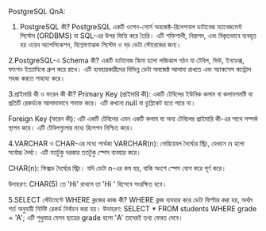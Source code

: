 PostgreSQL QnA:
1. PostgreSQL কী?
PostgreSQL একটি ওপেন-সোর্স অবজেক্ট-রিলেশনাল ডাটাবেজ ম্যানেজমেন্ট সিস্টেম (ORDBMS) যা SQL-এর উপর ভিত্তি করে তৈরি। এটি শক্তিশালী, নিরাপদ, এবং বিস্তৃতভাবে ব্যবহৃত হয় ওয়েব অ্যাপলিকেশন, বিশ্লেষণাত্মক সিস্টেম ও বড় ডেটা স্টোরেজের জন্য।

2.PostgreSQL-এ Schema কী?
একটি ডাটাবেজ স্কিমা হলো লজিকাল গঠন যা টেবিল, ভিউ, ইনডেক্স, ফাংশন ইত্যাদিকে গ্রুপ করে রাখে। এটি ব্যবহারকারীদের বিভিন্ন ডেটা অবজেক্ট আলাদা রাখতে এবং অ্যাকসেস কন্ট্রোল সহজ করতে সাহায্য করে।

3.প্রাইমারি কী ও ফরেন কী কী?
Primary Key (প্রাইমারি কী): একটি টেবিলের ইউনিক কলাম বা কলামসমষ্টি যা প্রতিটি রেকর্ডকে আলাদাভাবে শনাক্ত করে। এটি কখনো null বা ডুপ্লিকেট হতে পারে না।

Foreign Key (ফরেন কী): এটি একটি টেবিলের এমন একটি কলাম যা অন্য টেবিলের প্রাইমারি কী-এর সাথে সম্পর্ক স্থাপন করে। এটি টেবিলগুলোর মধ্যে রিলেশন নিশ্চিত করে।

4.VARCHAR ও CHAR-এর মধ্যে পার্থক্য
VARCHAR(n): ভেরিয়েবল দৈর্ঘ্যের স্ট্রিং, যেখানে n হলো সর্বোচ্চ দৈর্ঘ্য। এটি যতটুকু দরকার ততটুকু স্পেস ব্যবহার করে।

CHAR(n): ফিক্সড দৈর্ঘ্যের স্ট্রিং। যদি ডেটা n-এর কম হয়, বাকি অংশে স্পেস যোগ করে পূর্ণ করে।

উদাহরণ: CHAR(5) তে 'Hi' রাখলে তা 'Hi ' হিসেবে সংরক্ষিত হবে।

5.SELECT স্টেটমেন্টে WHERE ক্লজের কাজ কী?
WHERE ক্লজ ব্যবহার করে ডেটা ফিল্টার করা হয়, অর্থাৎ শর্ত অনুযায়ী নির্দিষ্ট রেকর্ড নির্বাচন করা হয়।
উদাহরণ: SELECT * FROM students WHERE grade = 'A';
এটি শুধুমাত্র যেসব ছাত্রের grade হলো 'A' তাদেরই তথ্য ফেরত দেবে।




